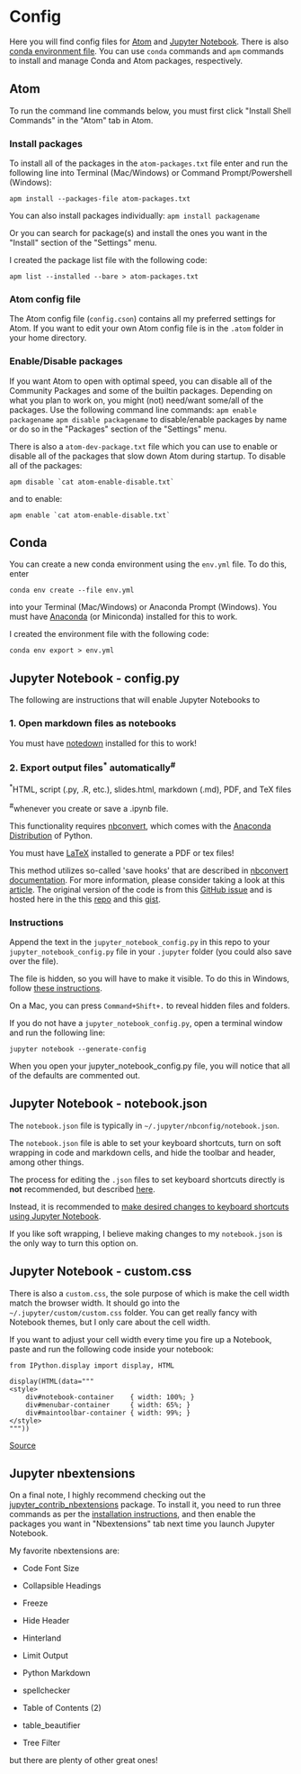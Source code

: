# Config

Here you will find config files for [Atom](https://atom.io/) and [Jupyter Notebook](http://jupyter-notebook-beginner-guide.readthedocs.io/). There is also [conda environment file](https://conda.io/docs/using/envs.html). You can use `conda` commands and `apm` commands to install and manage Conda and Atom packages, respectively.

## Atom

To run the command line commands below, you must first click "Install Shell Commands" in the "Atom" tab in Atom.

### Install packages

To install all of the packages in the `atom-packages.txt` file enter and run the following line into Terminal (Mac/Windows) or Command Prompt/Powershell (Windows):

`apm install --packages-file atom-packages.txt`

You can also install packages individually: `apm install packagename`

Or you can search for package(s) and install the ones you want in the "Install" section of the "Settings" menu.

I created the package list file with the following code:

`apm list --installed --bare > atom-packages.txt`

### Atom config file

The Atom config file (`config.cson`) contains all my preferred settings for Atom. If you want to edit your own Atom config file is in the `.atom` folder in your home directory.

### Enable/Disable packages

If you want Atom to open with optimal speed, you can disable all of the Community Packages and some of the builtin packages. Depending on what you plan to work on, you might (not) need/want some/all of the packages. Use the following command line commands: `apm enable packagename` `apm disable packagename` to disable/enable packages by name or do so in the "Packages" section of the "Settings" menu.

There is also a `atom-dev-package.txt` file which you can use to enable or disable all of the packages that slow down Atom during startup. To disable all of the packages:

```
apm disable `cat atom-enable-disable.txt`
```

and to enable:

```
apm enable `cat atom-enable-disable.txt`
```

## Conda

You can create a new conda environment using the `env.yml` file. To do this, enter

`conda env create --file env.yml`

into your Terminal (Mac/Windows) or Anaconda Prompt (Windows). You must have [Anaconda](https://www.anaconda.com/download/) (or Miniconda) installed for this to work.

I created the environment file with the following code:

`conda env export > env.yml`

## Jupyter Notebook - config.py

The following are instructions that will enable Jupyter Notebooks to

### 1\. Open markdown files as notebooks

You must have [notedown](https://github.com/aaren/notedown) installed for this to work!

### 2\. Export output files<sup>*</sup> automatically<sup>#</sup>

<sup>*</sup>HTML, script (.py, .R, etc.), slides.html, markdown (.md), PDF, and TeX files<br>

<sup>#</sup>whenever you create or save a .ipynb file.

This functionality requires [nbconvert](https://nbconvert.readthedocs.io/en/latest/install.html#installing-nbconvert), which comes with the [Anaconda Distribution](https://www.anaconda.com/download/) of Python.

You must have [LaTeX](https://nbconvert.readthedocs.io/en/latest/install.html#installing-tex) installed to generate a PDF or tex files!

This method utilizes so-called 'save hooks' that are described in [nbconvert documentation](http://jupyter-notebook.readthedocs.io/en/latest/extending/savehooks.html). For more information, please consider taking a look at this [article](https://svds.com/jupyter-notebook-best-practices-for-data-science/). The original version of the code is from this [GitHub issue](https://github.com/ipython/ipython/issues/8009) and is hosted here in the this [repo](https://github.com/jbwhit/til/blob/master/jupyter/autosave_html_py.md) and this [gist](https://gist.github.com/jbwhit/881bdeeaae3e4128947c).

### Instructions

Append the text in the `jupyter_notebook_config.py` in this repo to your `jupyter_notebook_config.py` file in your `.jupyter` folder (you could also save over the file).

The file is hidden, so you will have to make it visible. To do this in Windows, follow [these instructions](https://www.howtogeek.com/howto/windows-vista/show-hidden-files-and-folders-in-windows-vista/).

On a Mac, you can press `Command+Shift+.` to reveal hidden files and folders.

If you do not have a `jupyter_notebook_config.py`, open a terminal window and run the following line:

`jupyter notebook --generate-config`

When you open your jupyter_notebook_config.py file, you will notice that all of the defaults are commented out.

## Jupyter Notebook - notebook.json

The `notebook.json` file is typically in `~/.jupyter/nbconfig/notebook.json`.

The `notebook.json` file is able to set your keyboard shortcuts, turn on soft wrapping in code and markdown cells, and hide the toolbar and header, among other things.

The process for editing the `.json` files to set keyboard shortcuts directly is **not** recommended, but described [here](http://jupyter-notebook.readthedocs.io/en/latest/extending/keymaps.html).

Instead, it is recommended to [make desired changes to keyboard shortcuts using Jupyter Notebook](http://jupyter-notebook.readthedocs.io/en/latest/examples/Notebook/Custom%20Keyboard%20Shortcuts.html).

If you like soft wrapping, I believe making changes to my `notebook.json` is the only way to turn this option on.

## Jupyter Notebook - custom.css

There is also a `custom.css`, the sole purpose of which is make the cell width match the browser width. It should go into the `~/.jupyter/custom/custom.css` folder. You can get really fancy with Notebook themes, but I only care about the cell width.

If you want to adjust your cell width every time you fire up a Notebook, paste and run the following code inside your notebook:

```
from IPython.display import display, HTML

display(HTML(data="""
<style>
    div#notebook-container    { width: 100%; }
    div#menubar-container     { width: 65%; }
    div#maintoolbar-container { width: 99%; }
</style>
"""))
```

[Source](https://gist.github.com/paulochf/f6c9ed0b39f85dd85270)

## Jupyter nbextensions

On a final note, I highly recommend checking out the [jupyter_contrib_nbextensions](http://jupyter-contrib-nbextensions.readthedocs.io/en/latest/) package. To install it, you need to run three commands as per the [installation instructions](http://jupyter-contrib-nbextensions.readthedocs.io/en/latest/install.html), and then enable the packages you want in "Nbextensions" tab next time you launch Jupyter Notebook.

My favorite nbextensions are:

- Code Font Size

- Collapsible Headings

- Freeze

- Hide Header

- Hinterland

- Limit Output

- Python Markdown

- spellchecker

- Table of Contents (2)

- table_beautifier

- Tree Filter

but there are plenty of other great ones!
